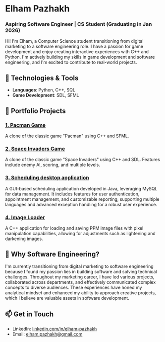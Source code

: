 # Elham Pazhakh
### Aspiring Software Engineer | CS Student (Graduating in Jan 2026)

Hi! I'm Elham, a Computer Science student transitioning from digital marketing to a software engineering role. I have a passion for game development and enjoy creating interactive experiences with C++ and Python. I'm actively building my skills in game development and software engineering, and I'm excited to contribute to real-world projects.

## 🔧 Technologies & Tools
- **Languages**: Python, C++, SQL
- **Game Development**: SDL, SFML


## 🚀 Portfolio Projects 

### [1. Pacman Game](https://github.com/Ellaam/Pacman.git)
A clone of the classic game "Pacman" using C++ and SFML.

### [2. Space Invaders Game](https://github.com/Ellaam/space-invaders.git)
A clone of the classic game "Space Invaders" using C++ and SDL. Features include enemy AI, scoring, and multiple levels.

### [3. Scheduling desktop application](https://github.com/Ellaam/Scheduling-Desktop-Application/tree/main)
A GUI-based scheduling application developed in Java, leveraging MySQL for data management. It includes features for user authentication, appointment management, and customizable reporting, supporting multiple languages and advanced exception handling for a robust user experience.

### [4. Image Loader](https://github.com/ElhamPazhakh/Image-loader)
A C++ application for loading and saving PPM image files with pixel manipulation capabilities, allowing for adjustments such as lightening and darkening images.

## 🌱 Why Software Engineering?
I'm currently transitioning from digital marketing to software engineering because I found my passion lies in building software and solving technical challenges. Throughout my marketing career, I have led various projects, collaborated across departments, and effectively communicated complex concepts to diverse audiences. These experiences have honed my analytical mindset and enhanced my ability to approach creative projects, which I believe are valuable assets in software development.

## 📫 Get in Touch
- LinkedIn: [linkedin.com/in/elham-pazhakh](https://linkedin.com/in/elham-pazhakh)
- Email: elham.pazhakh@gmail.com



